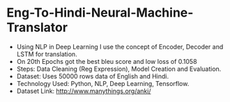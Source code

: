# Eng-To-Hindi-Neural-Machine-Translator
- Using NLP in Deep Learning I use the concept of Encoder, Decoder and LSTM for translation.
- On 20th Epochs got the best bleu score and low loss of 0.1058
- Steps: Data Cleaning (Reg Expression), Model Creation and Evaluation.
- Dataset: Uses 50000 rows data of English and Hindi.
- Technology Used: Python, NLP, Deep Learning, Tensorflow.
- Dataset Link: http://www.manythings.org/anki/
